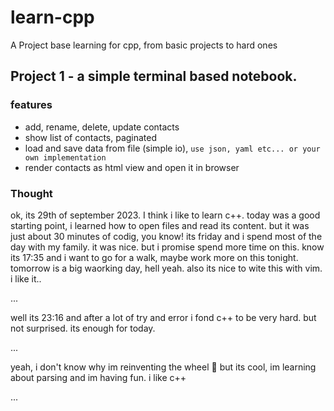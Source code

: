 # learn-cpp
A Project base learning for cpp, from basic projects to hard ones 

## Project 1 - a simple terminal based notebook.
### features
* add, rename, delete, update contacts
* show list of contacts, paginated
* load and save data from file (simple io), ```use json, yaml etc... or your own implementation```
* render contacts as html view and open it in browser

### Thought
ok, its 29th of september 2023. I think i like to learn c++.
today was a good starting point, i learned how to open files and read its content.
but it was just about 30 minutes of codig, you know! its friday and i spend most of the day with my family.
it was nice. but i promise spend more time on this.
know its 17:35 and i want to go for a walk, maybe work more on this tonight.
tomorrow is a big waorking day, hell yeah.
also its nice to wite this with vim. i like it..

...

well its 23:16 and after a lot of try and error i fond c++ to be very hard.
but not surprised. its enough for today.

...

yeah, i don't know why im reinventing the wheel 🤔
but its cool, im learning about parsing and im having fun. i like c++

...
